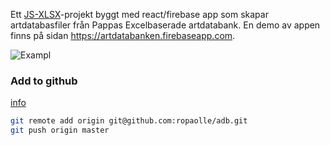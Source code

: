 

Ett [JS-XLSX](https://github.com/SheetJS/js-xlsx)-projekt byggt med react/firebase app som skapar artdatabasfiler från Pappas Excelbaserade artdatabank. En demo av appen finns på sidan https://artdatabanken.firebaseapp.com.

![Exampl](/data/example-small.jpg)

### Add to github 
[info](https://help.github.com/articles/adding-an-existing-project-to-github-using-the-command-line/)
``` bash
git remote add origin git@github.com:ropaolle/adb.git
git push origin master
```
